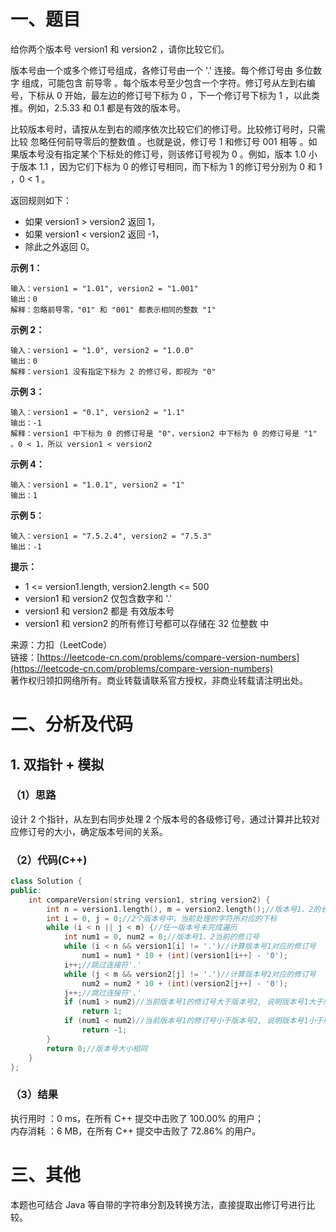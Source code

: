 # 一、题目
给你两个版本号 version1 和 version2 ，请你比较它们。   
    
版本号由一个或多个修订号组成，各修订号由一个 '.' 连接。每个修订号由 多位数字 组成，可能包含 前导零 。每个版本号至少包含一个字符。修订号从左到右编号，下标从 0 开始，最左边的修订号下标为 0 ，下一个修订号下标为 1 ，以此类推。例如，2.5.33 和 0.1 都是有效的版本号。   
   
比较版本号时，请按从左到右的顺序依次比较它们的修订号。比较修订号时，只需比较 忽略任何前导零后的整数值 。也就是说，修订号 1 和修订号 001 相等 。如果版本号没有指定某个下标处的修订号，则该修订号视为 0 。例如，版本 1.0 小于版本 1.1 ，因为它们下标为 0 的修订号相同，而下标为 1 的修订号分别为 0 和 1 ，0 < 1 。   
   
返回规则如下：   
- 如果 version1 > version2 返回 1，
- 如果 version1 < version2 返回 -1，
- 除此之外返回 0。
    
    
**示例 1：**    
```
输入：version1 = "1.01", version2 = "1.001"
输出：0
解释：忽略前导零，"01" 和 "001" 都表示相同的整数 "1"
```
**示例 2：**   
```
输入：version1 = "1.0", version2 = "1.0.0"
输出：0
解释：version1 没有指定下标为 2 的修订号，即视为 "0"
```
**示例 3：**   
```
输入：version1 = "0.1", version2 = "1.1"
输出：-1
解释：version1 中下标为 0 的修订号是 "0"，version2 中下标为 0 的修订号是 "1" 。0 < 1，所以 version1 < version2
```
**示例 4：**    
```
输入：version1 = "1.0.1", version2 = "1"
输出：1
```
**示例 5：**    
```
输入：version1 = "7.5.2.4", version2 = "7.5.3"
输出：-1
```
**提示：**    
- 1 <= version1.length, version2.length <= 500
- version1 和 version2 仅包含数字和 '.'
- version1 和 version2 都是 有效版本号
- version1 和 version2 的所有修订号都可以存储在 32 位整数 中
    
    
来源：力扣（LeetCode）    
链接：[https://leetcode-cn.com/problems/compare-version-numbers](https://leetcode-cn.com/problems/compare-version-numbers)    
著作权归领扣网络所有。商业转载请联系官方授权，非商业转载请注明出处。    
# 二、分析及代码    
## 1. 双指针 + 模拟
### （1）思路
设计 2 个指针，从左到右同步处理 2 个版本号的各级修订号，通过计算并比较对应修订号的大小，确定版本号间的关系。     
### （2）代码(C++)
```cpp
class Solution {
public:
    int compareVersion(string version1, string version2) {
        int n = version1.length(), m = version2.length();//版本号1、2的长度
        int i = 0, j = 0;//2个版本号中，当前处理的字符所对应的下标
        while (i < n || j < m) {//任一版本号未完成遍历
            int num1 = 0, num2 = 0;//版本号1、2当前的修订号
            while (i < n && version1[i] != '.')//计算版本号1对应的修订号
                num1 = num1 * 10 + (int)(version1[i++] - '0');
            i++;//跳过连接符'.'
            while (j < m && version2[j] != '.')//计算版本号2对应的修订号
                num2 = num2 * 10 + (int)(version2[j++] - '0');
            j++;//跳过连接符'.'
            if (num1 > num2)//当前版本号1的修订号大于版本号2, 说明版本号1大于版本号2
                return 1;
            if (num1 < num2)//当前版本号1的修订号小于版本号2, 说明版本号1小于版本号2
                return -1;
        }
        return 0;//版本号大小相同
    }
};
```
### （3）结果
执行用时 ：0 ms，在所有 C++ 提交中击败了 100.00% 的用户；    
内存消耗 ：6 MB，在所有 C++ 提交中击败了 72.86% 的用户。      
# 三、其他
本题也可结合 Java 等自带的字符串分割及转换方法，直接提取出修订号进行比较。  

